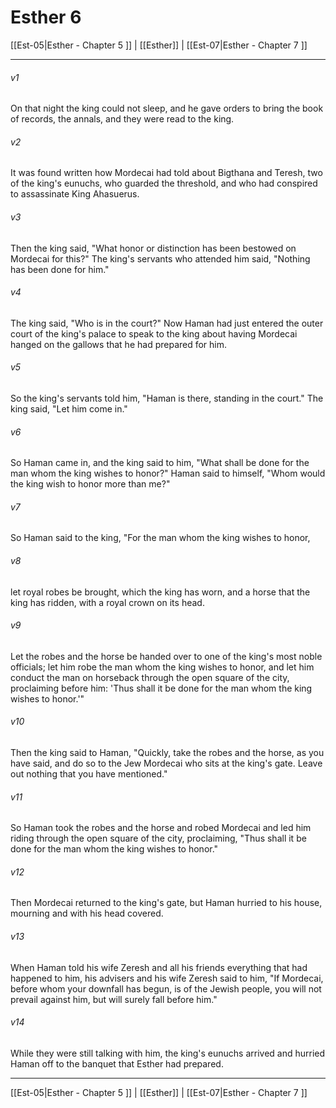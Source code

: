 # Esther 6

[[Est-05|Esther - Chapter 5 ]] | [[Esther]] | [[Est-07|Esther - Chapter 7 ]]
***

###### v1
On that night the king could not sleep, and he gave orders to bring the book of records, the annals, and they were read to the king.
###### v2
It was found written how Mordecai had told about Bigthana and Teresh, two of the king's eunuchs, who guarded the threshold, and who had conspired to assassinate King Ahasuerus.
###### v3
Then the king said, "What honor or distinction has been bestowed on Mordecai for this?" The king's servants who attended him said, "Nothing has been done for him."
###### v4
The king said, "Who is in the court?" Now Haman had just entered the outer court of the king's palace to speak to the king about having Mordecai hanged on the gallows that he had prepared for him.
###### v5
So the king's servants told him, "Haman is there, standing in the court." The king said, "Let him come in."
###### v6
So Haman came in, and the king said to him, "What shall be done for the man whom the king wishes to honor?" Haman said to himself, "Whom would the king wish to honor more than me?"
###### v7
So Haman said to the king, "For the man whom the king wishes to honor,
###### v8
let royal robes be brought, which the king has worn, and a horse that the king has ridden, with a royal crown on its head.
###### v9
Let the robes and the horse be handed over to one of the king's most noble officials; let him robe the man whom the king wishes to honor, and let him conduct the man on horseback through the open square of the city, proclaiming before him: 'Thus shall it be done for the man whom the king wishes to honor.'"
###### v10
Then the king said to Haman, "Quickly, take the robes and the horse, as you have said, and do so to the Jew Mordecai who sits at the king's gate. Leave out nothing that you have mentioned."
###### v11
So Haman took the robes and the horse and robed Mordecai and led him riding through the open square of the city, proclaiming, "Thus shall it be done for the man whom the king wishes to honor."
###### v12
Then Mordecai returned to the king's gate, but Haman hurried to his house, mourning and with his head covered.
###### v13
When Haman told his wife Zeresh and all his friends everything that had happened to him, his advisers and his wife Zeresh said to him, "If Mordecai, before whom your downfall has begun, is of the Jewish people, you will not prevail against him, but will surely fall before him."
###### v14
While they were still talking with him, the king's eunuchs arrived and hurried Haman off to the banquet that Esther had prepared.

***

[[Est-05|Esther - Chapter 5 ]] | [[Esther]] | [[Est-07|Esther - Chapter 7 ]]

